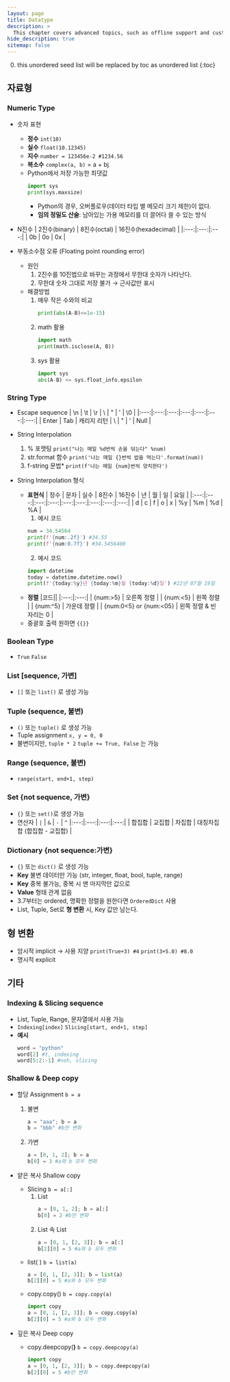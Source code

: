 ```yaml
---
layout: page
title: Datatype
description: >
  This chapter covers advanced topics, such as offline support and custom JS builds. Codings skills are recommended.
hide_description: true
sitemap: false
---
```

0. this unordered seed list will be replaced by toc as unordered list
{:toc}

## 자료형

### Numeric Type
- 숫자 표현
    - **정수** `int(10)`
    - **실수** `float(10.12345)`
    - **지수** `number = 123456e-2 #1234.56`
    - **복소수** `complex(a, b)` = a + bj
    - Python에서 저장 가능한 최댓값
        ```python
        import sys
        print(sys.maxsize)
        ```
        - Python의 경우, 오버플로우(데이터 타입 별 메모리 크기 제한)이 없다.
        - **임의 정밀도 산술**: 남아있는 가용 메모리를 더 끌어다 쓸 수 있는 방식

- N진수
    | 2진수(binary) | 8진수(octal) | 16진수(hexadecimal) |
    |:---:|:---:|:---:|
    | 0b | 0o | 0x |
    
- 부동소수점 오류 (Floating point rounding error)
    - 원인
        1. 2진수를 10진법으로 바꾸는 과정에서 무한대 숫자가 나타난다.
        2. 무한대 숫자 그대로 저장 불가 → 근사값만 표시
    - 해결방법
        1. 매우 작은 수와의 비교
            ```python
            print(abs(A-B)<=1e-15)
            ```
        2. math 활용
            ```python
            import math
            print(math.isclose(A, B))
            ```
        3. sys 활용
            ```python
            import sys
            abs(A-B) <= sys.float_info.epsilon
            ```

### String Type
- Escape sequence
    | \n | \t | \r | \\ | \" | \' | \0 |
    |:---:|:---:|:---:|:---:|:---:|:---:|:---:|
    | Enter | Tab | 캐리지 리턴 | \ | " | \' | Null |
    
- String Interpolation
    1. % 포맷팅
        `print("나는 매일 %d번씩 손을 닦는다" %num)`
    2. str.format 함수
        `print('나는 매일 {}번씩 밥을 먹는다'.format(num))`
    3. f-string 문법*
        `print(f'나는 매일 {num}번씩 양치한다')`
        
- String Interpolation 형식
    - **표현식**
        | 정수 | 문자 | 실수 | 8진수 | 16진수 | 년 | 월 | 일 | 요일 |
        |:---:|:---:|:---:|:---:|:---:|:---:|:---:|:---:|:---:|
        | d | c | f | o | x | %y | %m | %d | %A |
        1. 예시 코드
        ```python
        num = 34.54564
        print(f'{num:.2f}') #34.55
        print(f'{num:0.7f}') #34.5456400
        ```
        2. 예시 코드
        ```python
        import datetime
        today = datetime.datetime.now()
        print(f'{today:%y}년 {today:%m}월 {today:%d}일') #22년 07월 19일
        ```
    - **정렬**
        |코드||
        |:---:|:---:|
        | {num:>5} | 오른쪽 정렬 |
        | {num:<5} | 왼쪽 정렬 |
        | {num:^5} | 가운데 정렬 |
        | {num:0<5} or {num:<05} | 왼쪽 정렬 & 빈 자리는 0 |
    - 중괄호 출력 원하면 `{{}}`

### Boolean Type
- `True` `False`

### List [sequence, 가변]
- `[]` 또는 `list()` 로 생성 가능

### Tuple (sequence, 불변)
- `()` 또는 `tuple()` 로 생성 가능
- Tuple assignment `x, y = 0, 0`
- 불변이지만, `tuple * 2` `tuple += True, False` 는 가능

### Range (sequence, 불변)
- `range(start, end+1, step)`

### Set {not sequence, 가변}
- `{}` 또는 `set()`로 생성 가능
- 연산자
    | `|` | `&` | `-` | `^` 
    |:---:|:---:|:---:|:---:|
    | 합집합 | 교집합 | 차집합 | 대칭차집합 (합집합 - 교집합) |

### Dictionary {not sequence:가변}
- `{}` 또는 `dict()` 로 생성 가능
- **Key** 불변 데이터만 가능 (str, integer, float, bool, tuple, range)
- **Key** 중복 불가능, 중복 시 맨 마지막만 값으로
- **Value** 형태 관계 없음
- 3.7부터는 ordered, 명확한 정렬을 원한다면 `OrderedDict` 사용
- List, Tuple, Set로 **형 변환** 시, Key 값만 남는다.

## 형 변환
- 암시적 implicit → 사용 지양 `print(True+3) #4` `print(3+5.0) #8.0`
- 명시적 explicit

## 기타

### Indexing & Slicing sequence
- List, Tuple, Range, 문자열에서 사용 가능
- `Indexing[index]` `Slicing[start, end+1, step]`
- **예시**
    ```python
    word = "python"
    word[2] #t, indexing
    word[5:2:-1] #noh, slicing
    ```

### Shallow & Deep copy
- 할당 Assignment `b = a`
    1. 불변
        ```python
        a = "aaa"; b = a
        b = "bbb" #b만 변화
        ```
    2. 가변
        ```python
        a = [0, 1, 2]; b = a
        b[0] = 3 #a와 b 모두 변화
        ```
        
- 얕은 복사 Shallow copy
    - Slicing `b = a[:]`
        1. List
            ```python
            a = [0, 1, 2]; b = a[:]
            b[0] = 2 #b만 변화
            ```
        2. List 속 List
            ```python
            a = [0, 1, [2, 3]]; b = a[:]
            b[2][0] = 5 #a와 b 모두 변화
            ```
    - list( ) `b = list(a)`
        ```python
        a = [0, 1, [2, 3]]; b = list(a)
        b[2][0] = 5 #a와 b 모두 변화
        ```
    - copy.copy() `b = copy.copy(a)`
        ```python
        import copy
        a = [0, 1, [2, 3]]; b = copy.copy(a)
        b[2][0] = 5 #a와 b 모두 변화
        ```
        
- 깊은 복사 Deep copy
    - copy.deepcopy(**)** `b = copy.deepcopy(a)`
        ```python
        import copy
        a = [0, 1, [2, 3]]; b = copy.deepcopy(a)
        b[2][0] = 5 #b만 변화
        ```

